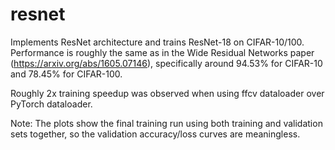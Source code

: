 # resnet
Implements ResNet architecture and trains ResNet-18 on CIFAR-10/100.
Performance is roughly the same as in the Wide Residual Networks paper (https://arxiv.org/abs/1605.07146),
specifically around 94.53% for CIFAR-10 and 78.45% for CIFAR-100.

Roughly 2x training speedup was observed when using ffcv dataloader over PyTorch dataloader.

Note: The plots show the final training run using both training and validation sets together,
so the validation accuracy/loss curves are meaningless.

